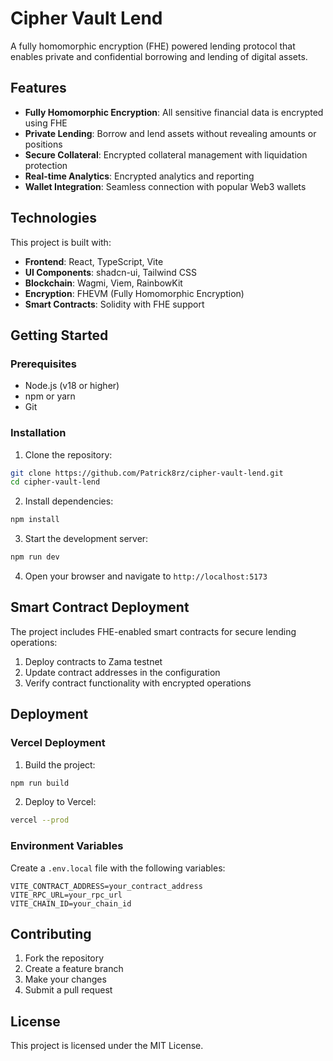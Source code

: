 # Cipher Vault Lend

A fully homomorphic encryption (FHE) powered lending protocol that enables private and confidential borrowing and lending of digital assets.

## Features

- **Fully Homomorphic Encryption**: All sensitive financial data is encrypted using FHE
- **Private Lending**: Borrow and lend assets without revealing amounts or positions
- **Secure Collateral**: Encrypted collateral management with liquidation protection
- **Real-time Analytics**: Encrypted analytics and reporting
- **Wallet Integration**: Seamless connection with popular Web3 wallets

## Technologies

This project is built with:

- **Frontend**: React, TypeScript, Vite
- **UI Components**: shadcn-ui, Tailwind CSS
- **Blockchain**: Wagmi, Viem, RainbowKit
- **Encryption**: FHEVM (Fully Homomorphic Encryption)
- **Smart Contracts**: Solidity with FHE support

## Getting Started

### Prerequisites

- Node.js (v18 or higher)
- npm or yarn
- Git

### Installation

1. Clone the repository:
```bash
git clone https://github.com/Patrick8rz/cipher-vault-lend.git
cd cipher-vault-lend
```

2. Install dependencies:
```bash
npm install
```

3. Start the development server:
```bash
npm run dev
```

4. Open your browser and navigate to `http://localhost:5173`

## Smart Contract Deployment

The project includes FHE-enabled smart contracts for secure lending operations:

1. Deploy contracts to Zama testnet
2. Update contract addresses in the configuration
3. Verify contract functionality with encrypted operations

## Deployment

### Vercel Deployment

1. Build the project:
```bash
npm run build
```

2. Deploy to Vercel:
```bash
vercel --prod
```

### Environment Variables

Create a `.env.local` file with the following variables:

```
VITE_CONTRACT_ADDRESS=your_contract_address
VITE_RPC_URL=your_rpc_url
VITE_CHAIN_ID=your_chain_id
```

## Contributing

1. Fork the repository
2. Create a feature branch
3. Make your changes
4. Submit a pull request

## License

This project is licensed under the MIT License.

